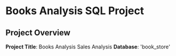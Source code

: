# Books Analysis SQL Project 

## Project Overview

**Project Title**: Books Analysis Sales Analysis 
**Database**: 'book_store'

